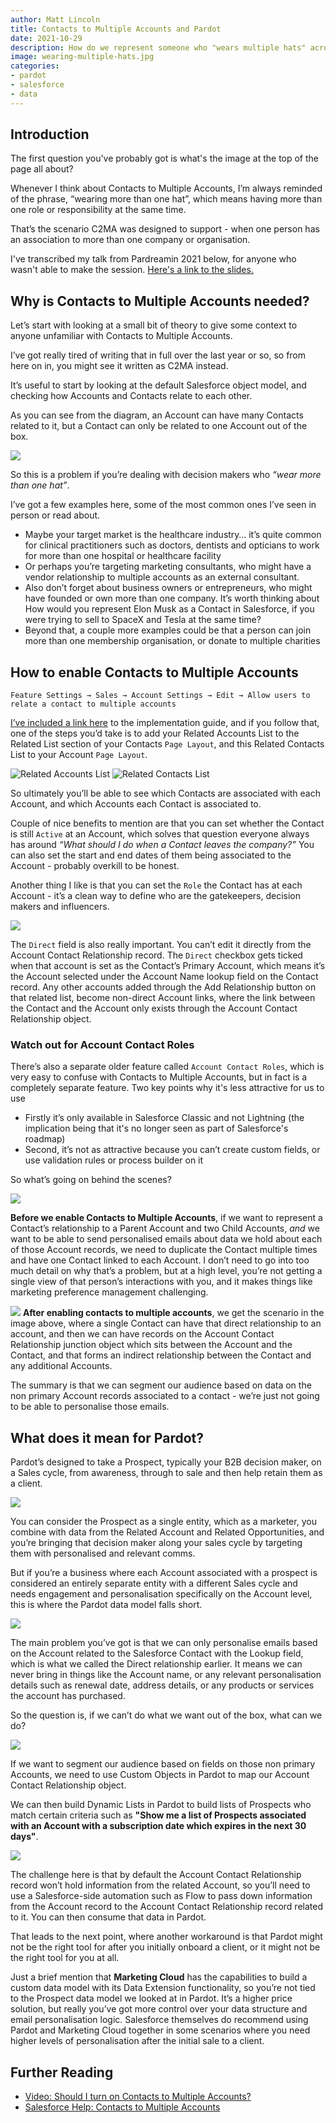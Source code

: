 ```yaml
---
author: Matt Lincoln
title: Contacts to Multiple Accounts and Pardot
date: 2021-10-29
description: How do we represent someone who "wears multiple hats" across our CRM and Marketing Automation platforms?
image: wearing-multiple-hats.jpg
categories:
- pardot
- salesforce
- data
---
```



## Introduction

The first question you've probably got is what's the image at the top of the page all about?

Whenever I think about Contacts to Multiple Accounts, I’m always reminded of the phrase, “wearing more than one hat”, which means having more than one role or responsibility at the same time. 

That’s the scenario C2MA was designed to support - when one person has an association to more than one company or organisation.

I've transcribed my talk from Pardreamin 2021 below, for anyone who wasn't able to make the session. [Here's a link to the slides.](https://docs.google.com/presentation/d/1uaq8O7SdA6IVzfuaStKFTQkxndirecb_ACjE5O6jW9s/edit?usp=sharing)

## Why is Contacts to Multiple Accounts needed?

Let’s start with looking at a small bit of theory to give some context to anyone unfamiliar with Contacts to Multiple Accounts.

I’ve got really tired of writing that in full over the last year or so, so from here on in, you might see it written as C2MA instead.

It’s useful to start by looking at the default Salesforce object model, and checking how Accounts and Contacts relate to each other.

As you can see from the diagram, an Account can have many Contacts related to it, but a Contact can only be related to one Account out of the box.

![](account-contact-structure-salesforce.png)

So this is a problem if you’re dealing with decision makers who *“wear more than one hat”*.

I’ve got a few examples here, some of the most common ones I’ve seen in person or read about.

*   Maybe your target market is the healthcare industry… it’s quite common for clinical practitioners such as doctors, dentists and opticians to work for more than one hospital or healthcare facility
*   Or perhaps you’re targeting marketing consultants, who might have a vendor relationship to multiple accounts as an external consultant.
*   Also don’t forget about business owners or entrepreneurs, who might have founded or own more than one company. It’s worth thinking about How would you represent Elon Musk as a Contact in Salesforce, if you were trying to sell to SpaceX and Tesla at the same time?
*   Beyond that, a couple more examples could be that a person can join more than one membership organisation, or donate to multiple charities

## How to enable Contacts to Multiple Accounts

`Feature Settings → Sales → Account Settings → Edit → Allow users to relate a contact to multiple accounts`

[I’ve included a link here](https://help.salesforce.com/s/articleView?id=sf.shared_contacts_set_up.htm&type=5) to the implementation guide, and if you follow that, one of the steps you’d take is to add your Related Accounts List to the Related List section of your Contacts `Page Layout`, and this Related Contacts List to your Account `Page Layout`.

![Related Accounts List](salesforce-related-accounts-list.png) ![Related Contacts List](salesforce-related-contacts-list.png)

So ultimately you’ll be able to see which Contacts are associated with each Account, and which Accounts each Contact is associated to.

Couple of nice benefits to mention are that you can set whether the Contact is still `Active` at an Account, which solves that question everyone always has around *“What should I do when a Contact leaves the company?”* You can also set the start and end dates of them being associated to the Account - probably overkill to be honest.

Another thing I like is that you can set the `Role` the Contact has at each Account - it’s a clean way to define who are the gatekeepers, decision makers and influencers.

![](account-contact-relationship-fields.png)

The `Direct` field is also really important.
You can’t edit it directly from the Account Contact Relationship record.
The `Direct` checkbox gets ticked when that account is set as the Contact’s Primary Account, which means it’s the Account selected under the Account Name lookup field on the Contact record.
Any other accounts added through the Add Relationship button on that related list, become non-direct Account links, where the link between the Contact and the Account only exists through the Account Contact Relationship object.


### Watch out for Account Contact Roles
There’s also a separate older feature called `Account Contact Roles`, which is very easy to confuse with Contacts to Multiple Accounts, but in fact is a completely separate feature. Two key points why it's less attractive for us to use 
* Firstly it’s only available in Salesforce Classic and not Lightning (the implication being that it's no longer seen as part of Salesforce's roadmap)
* Second, it’s not as attractive because you can’t create custom fields, or use validation rules or process builder on it

So what’s going on behind the scenes?

![](contacts-to-multiple-accounts-disabled.png)

**Before we enable Contacts to Multiple Accounts**, if we want to represent a Contact’s relationship to a Parent Account and two Child Accounts, *and* we want to be able to send personalised emails about data we hold about each of those Account records, we need to duplicate the Contact multiple times and have one Contact linked to each Account. I don’t need to go into too much detail on why that’s a problem, but at a high level, you’re not getting a single view of that person’s interactions with you, and it makes things like marketing preference management challenging.

![](contacts-to-multiple-accounts-enabled.png)
**After enabling contacts to multiple accounts**, we get the scenario in the image above, where a single Contact can have that direct relationship to an account, and then we can have records on the Account Contact Relationship junction object which sits between the Account and the Contact, and that forms an indirect relationship between the Contact and any additional Accounts.

The summary is that we can segment our audience based on data on the non primary Account records associated to a contact - we’re just not going to be able to personalise those emails.

## What does it mean for Pardot?

Pardot’s designed to take a Prospect, typically your B2B decision maker, on a Sales cycle, from awareness, through to sale and then help retain them as a client.

![](pardot-prospect.png)

You can consider the Prospect as a single entity, which as a marketer, you combine with data from the Related Account and Related Opportunities, and you’re bringing that decision maker along your sales cycle by targeting them with personalised and relevant comms. 

But if you’re a business where each Account associated with a prospect is considered an entirely separate entity with a different Sales cycle and needs engagement and personalisation specifically on the Account level, this is where the Pardot data model falls short.

![](pardot-merge-field-options.png)

The main problem you’ve got is that we can only personalise emails based on the Account related to the Salesforce Contact with the Lookup field, which is what we called the Direct relationship earlier. It means we can never bring in things like the Account name, or any relevant personalisation details such as renewal date, address details, or any products or services the account has purchased.

So the question is, if we can’t do what we want out of the box, what can we do?

![](account-contact-relationship-custom-object.png)

If we want to segment our audience based on fields on those non primary Accounts, we need to use Custom Objects in Pardot to map our Account Contact Relationship object.

We can then build Dynamic Lists in Pardot to build lists of Prospects who match certain criteria such as **"Show me a list of Prospects associated with an Account with a subscription date which expires in the next 30 days"**.

![](pardot-custom-object-dynamic-list.png)

The challenge here is that by default the Account Contact Relationship record won’t hold information from the related Account, so you’ll need to use a Salesforce-side automation such as Flow to pass down information from the Account record to the Account Contact Relationship record related to it. You can then consume that data in Pardot.

That leads to the next point, where another workaround is that Pardot might not be the right tool for after you initially onboard a client, or it might not be the right tool for you at all.

Just a brief mention that **Marketing Cloud** has the capabilities to build a custom data model with its Data Extension functionality, so you’re not tied to the Prospect data model we looked at in Pardot. It’s a higher price solution, but really you’ve got more control over your data structure and email personalisation logic. Salesforce themselves do recommend using Pardot and Marketing Cloud together in some scenarios where you need higher levels of personalisation after the initial sale to a client.

## Further Reading

* [Video: Should I turn on Contacts to Multiple Accounts?](https://www.salesforce.com/video/1774934/)
* [Salesforce Help: Contacts to Multiple Accounts](https://help.salesforce.com/s/articleView?id=sf.shared_contacts_set_up.htm&type=5)
